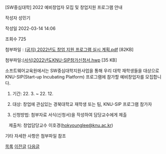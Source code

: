 
[SW중심대학] 2022 예비창업자 모집 및 창업지원 프로그램 안내





작성자
성민기


작성일
2022-03-14 14:06


조회수
725


첨부파일 : [(공지) 2022년도 창업 지원 프로그램 실시 계획.pdf](https://computer.knu.ac.kr/pack/bbs/down.php?f_name=Q0dUVllEWFdfVXROdhYVblNAQw==&o_name=(공지)2022년도창업지원프로그램실시계획.pdf&tbl=Site_BBS_25) [82KB]  

첨부파일:[(서식)2022년도KNU-SIP참가신청서.hwp](https://computer.knu.ac.kr/pack/bbs/down.php?f_name=QEdUVllEWFdfVXROdhYVbktTVQ==&o_name=(서식)2022년도KNU-SIP참가신청서.hwp&tbl=Site_BBS_25) [35 KB]


﻿﻿소프트웨어교육원에서는 SW중심대학지원사업을 통해 우리 대학 재학생들을 대상으로 KNU-SIP(Start-up Incubating Platform) 프로그램에 참가할 예비창업자를 모집합니다.

  


1. 기간: 22. 3. ~ 22. 12.

2. 대상: 창업에 관심있는 경북대학교 재학생 또는 팀, KNU-SIP 프로그램 참가자

3. 신청방법: 첨부자료 서식(신청서)을 작성하여 담당교수에게 제출

   제출처: 창업담당교수 이호경(hokyounglee@knu.ac.kr)

  


기타 자세한 사항은 첨부파일 참조







[목록](https://computer.knu.ac.kr/06_sub/02_sub.html?key=&keyfield=&category=&page=1&bbs_code=Site_BBS_25)
[이전글](https://computer.knu.ac.kr/06_sub/02_sub.html?bbs_cmd=view&page=1&key=&keyfield=&category=&no=3721&bbs_code=Site_BBS_25)
[다음글](https://computer.knu.ac.kr/06_sub/02_sub.html?bbs_cmd=view&page=1&key=&keyfield=&category=&no=3723&bbs_code=Site_BBS_25)

















 